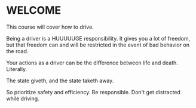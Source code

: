 # WELCOME

This course will cover how to drive. 

Being a driver is a HUUUUUGE responsibility. It gives you a lot of freedom, 
but that freedom can and will be restricted in the event of bad behavior on 
the road.

Your actions as a driver can be the difference between life and death. Literally. 

The state giveth, and the state taketh away. 

So prioritize safety and efficiency. Be responsible. Don't get distracted while driving. 
